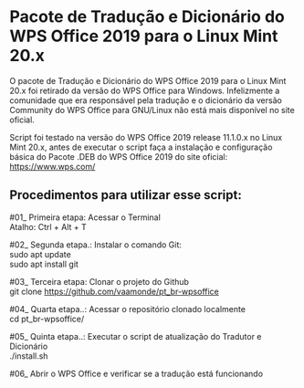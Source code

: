 # Pacote de Tradução e Dicionário do WPS Office 2019 para o Linux Mint 20.x

O pacote de Tradução e Dicionário do WPS Office 2019 para o Linux Mint 20.x foi retirado da versão do WPS Office para Windows. Infelizmente a comunidade que era responsável pela tradução e o dicionário da versão Community do WPS Office para GNU/Linux não está mais disponível no site oficial.

Script foi testado na versão do WPS Office 2019 release 11.1.0.x no Linux Mint 20.x, antes de executar o script faça a instalação e configuração básica do Pacote .DEB do WPS Office 2019 do site oficial: https://www.wps.com/

## Procedimentos para utilizar esse script:

#01_ Primeira etapa: Acessar o Terminal<br>
	Atalho: Ctrl + Alt + T

#02_ Segunda etapa.: Instalar o comando Git:<br>
	sudo apt update<br>
	sudo apt install git

#03_ Terceira etapa: Clonar o projeto do Github<br>
	git clone https://github.com/vaamonde/pt_br-wpsoffice

#04_ Quarta etapa..: Acessar o repositório clonado localmente<br>
	cd pt_br-wpsoffice/

#05_ Quinta etapa..: Executar o script de atualização do Tradutor e Dicionário<br>
	./install.sh

#06_ Abrir o WPS Office e verificar se a tradução está funcionando<br>